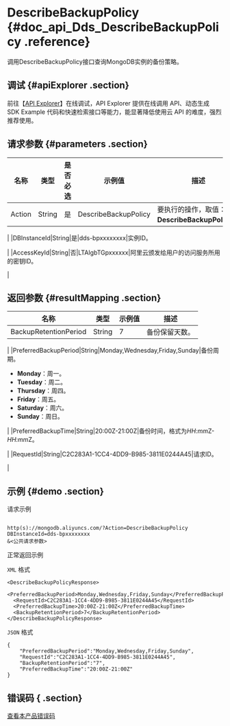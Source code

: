 # DescribeBackupPolicy {#doc_api_Dds_DescribeBackupPolicy .reference}

调用DescribeBackupPolicy接口查询MongoDB实例的备份策略。

## 调试 {#apiExplorer .section}

前往【[API Explorer](https://api.aliyun.com/#product=Dds&api=DescribeBackupPolicy)】在线调试，API Explorer 提供在线调用 API、动态生成 SDK Example 代码和快速检索接口等能力，能显著降低使用云 API 的难度，强烈推荐使用。

## 请求参数 {#parameters .section}

|名称|类型|是否必选|示例值|描述|
|--|--|----|---|--|
|Action|String|是|DescribeBackupPolicy|要执行的操作，取值：**DescribeBackupPolicy**。

 |
|DBInstanceId|String|是|dds-bpxxxxxxxx|实例ID。

 |
|AccessKeyId|String|否|LTAIgbTGpxxxxxx|阿里云颁发给用户的访问服务所用的密钥ID。

 |

## 返回参数 {#resultMapping .section}

|名称|类型|示例值|描述|
|--|--|---|--|
|BackupRetentionPeriod|String|7|备份保留天数。

 |
|PreferredBackupPeriod|String|Monday,Wednesday,Friday,Sunday|备份周期。

 -   **Monday**：周一。
-   **Tuesday**：周二。
-   **Thursday**：周四。
-   **Friday**：周五。
-   **Saturday**：周六。
-   **Sunday**：周日。

 |
|PreferredBackupTime|String|20:00Z-21:00Z|备份时间，格式为*HH:mm*Z-*HH:mm*Z。

 |
|RequestId|String|C2C283A1-1CC4-4DD9-B985-3811E0244A45|请求ID。

 |

## 示例 {#demo .section}

请求示例

``` {#request_demo}

http(s)://mongodb.aliyuncs.com/?Action=DescribeBackupPolicy
DBInstanceId=dds-bpxxxxxxxx
&<公共请求参数>

```

正常返回示例

`XML` 格式

``` {#xml_return_success_demo}
<DescribeBackupPolicyResponse>
  <PreferredBackupPeriod>Monday,Wednesday,Friday,Sunday</PreferredBackupPeriod>
  <RequestId>C2C283A1-1CC4-4DD9-B985-3811E0244A45</RequestId>
  <PreferredBackupTime>20:00Z-21:00Z</PreferredBackupTime>
  <BackupRetentionPeriod>7</BackupRetentionPeriod>
</DescribeBackupPolicyResponse>

```

`JSON` 格式

``` {#json_return_success_demo}
{
	"PreferredBackupPeriod":"Monday,Wednesday,Friday,Sunday",
	"RequestId":"C2C283A1-1CC4-4DD9-B985-3811E0244A45",
	"BackupRetentionPeriod":"7",
	"PreferredBackupTime":"20:00Z-21:00Z"
}
```

## 错误码 { .section}

[查看本产品错误码](https://error-center.aliyun.com/status/product/Dds)

